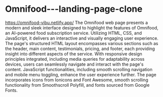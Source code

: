 # Omnifood---landing-page-clone
https://omnifood-vibu.netlify.app/
The Omnifood web page presents a modern and sleek interface designed to highlight the features of Omnifood, an AI-powered food subscription service. Utilizing HTML, CSS, and JavaScript, it delivers an interactive and visually engaging user experience. The page's structured HTML layout encompasses various sections such as the header, main content, testimonials, pricing, and footer, each providing insight into different aspects of the service. With responsive design principles integrated, including media queries for adaptability across devices, users can seamlessly navigate and interact with the page's content. JavaScript functionalities, including smooth scrolling navigation and mobile menu toggling, enhance the user experience further. The page incorporates icons from Ionicons and Font Awesome, smooth scrolling functionality from Smoothscroll Polyfill, and fonts sourced from Google Fonts.
